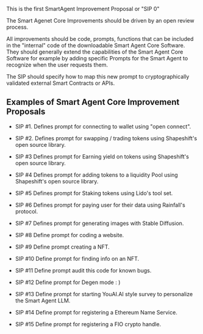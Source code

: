 This is the first SmartAgent Improvement Proposal or "SIP 0" 

The Smart Agenet Core Improvements should be driven by an open review process. 

All improvements should be code, prompts, functions that can be included in the "internal" code of the downloadable Smart Agent Core Software.
They should generally extend the capabilities of the Smart Agent Core Software for example by adding specific Prompts for the Smart Agent to recognize when the user requests them.

The SIP should specify how to map this new prompt to cryptographically validated external Smart Contracts or APIs.

## Examples of Smart Agent Core Improvement Proposals 
- SIP #1. Defines prompt for connecting to wallet using "open connect".

- SIP #2. Defines prompt for swapping / trading tokens using Shapeshift's open source library.

- SIP #3 Defines prompt for Earning yield on tokens using Shapeshift's open source library.

- SIP #4 Defines prompt for adding tokens to a liquidity Pool using Shapeshift's open source library.

- SIP #5 Defines prompt for Staking tokens using Lido's tool set.

- SIP #6 Defines prompt for paying user for their data using Rainfall's protocol.

- SIP #7 Defines prompt for generating images with Stable Diffusion.

- SIP #8 Define prompt for coding a website.

- SIP #9 Define prompt creating a NFT.

- SIP #10 Define prompt for finding info on an NFT.

- SIP #11 Define prompt audit this code for known bugs.

- SIP #12 Define prompt for Degen mode : )

- SIP #13 Define prompt for starting YouAI.AI style survey to personalize the Smart Agent LLM.

- SIP #14 Define prompt for registering a Ethereum Name Service.

- SIP #15 Define prompt for registering a FIO crypto handle.
